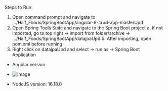 Steps to Run:
1. Open command prompt and navigate to
…/Half_Foods/SpringBootApp/angular-8-crud-app-masterUpd
2. Open Spring Tools Suite and navigate to the Spring Boot project
a. If not imported, go to top right -> import from folder/archive ->
…/Half_Foods/SpringBootApp/datajpaUpd
b. After importing, open pom.xml before running
3. Right click on datajpaUpd and select -> run as -> Spring Boot Application

- Angular version
- 
  ![image](https://github.com/Raxizh/Half-Foods/assets/89762945/98eff12e-f7d1-4c2b-98a2-da779507d52d)


- NodeJS version: 16.18.0
